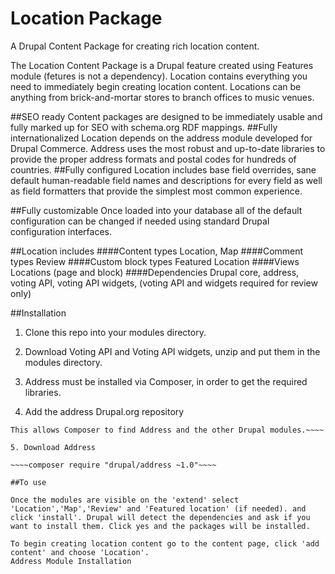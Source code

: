 # Location Package
A Drupal Content Package for creating rich location content.

The Location Content Package is a Drupal feature created using Features module (fetures is not a dependency). Location contains everything you need to immediately begin creating location content. Locations can be anything from brick-and-mortar stores to branch offices to music venues.

##SEO ready
Content packages are designed to be immediately usable and fully marked up for SEO with schema.org RDF mappings. 
##Fully internationalized
Location depends on the address module developed for Drupal Commerce. Address uses the most robust and up-to-date libraries to provide the proper address formats and postal codes for hundreds of countries.
##Fully configured
Location includes base field overrides, sane default human-readable field names and descriptions for every field as well as field formatters that provide the simplest most common experience. 

##Fully customizable
Once loaded into your database all of the default configuration can be changed if needed using standard Drupal configuration interfaces.

##Location includes 
####Content types
Location, Map
####Comment types
Review
####Custom block types
Featured Location
####Views
Locations (page and block)
####Dependencies
Drupal core, address, voting API, voting API widgets, (voting API and widgets required for review only)

##Installation

1. Clone this repo into your modules directory.

2. Download Voting API and Voting API widgets, unzip and put them in the modules directory. 

3. Address must be installed via Composer, in order to get the required libraries.

4. Add the address Drupal.org repository

~~~~composer config repositories.drupal composer https://packages.drupal.org/8
This allows Composer to find Address and the other Drupal modules.~~~~

5. Download Address

~~~~composer require "drupal/address ~1.0"~~~~

##To use

Once the modules are visible on the 'extend' select 'Location','Map','Review' and 'Featured location' (if needed). and click 'install'. Drupal will detect the dependencies and ask if you want to install them. Click yes and the packages will be installed. 

To begin creating location content go to the content page, click 'add content' and choose 'Location'.
Address Module Installation






